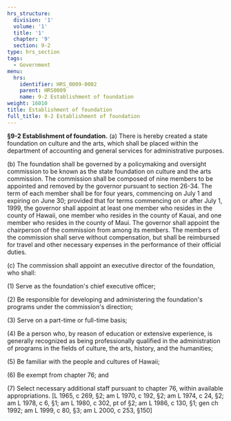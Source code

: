 ```yaml
---
hrs_structure:
  division: '1'
  volume: '1'
  title: '1'
  chapter: '9'
  section: 9-2
type: hrs_section
tags:
  - Government
menu:
  hrs:
    identifier: HRS_0009-0002
    parent: HRS0009
    name: 9-2 Establishment of foundation
weight: 16010
title: Establishment of foundation
full_title: 9-2 Establishment of foundation
---
```

**§9-2 Establishment of foundation.** (a) There is hereby created a state foundation on culture and the arts, which shall be placed within the department of accounting and general services for administrative purposes.

(b) The foundation shall be governed by a policymaking and oversight commission to be known as the state foundation on culture and the arts commission. The commission shall be composed of nine members to be appointed and removed by the governor pursuant to section 26-34\. The term of each member shall be for four years, commencing on July 1 and expiring on June 30; provided that for terms commencing on or after July 1, 1999, the governor shall appoint at least one member who resides in the county of Hawaii, one member who resides in the county of Kauai, and one member who resides in the county of Maui. The governor shall appoint the chairperson of the commission from among its members. The members of the commission shall serve without compensation, but shall be reimbursed for travel and other necessary expenses in the performance of their official duties.

(c) The commission shall appoint an executive director of the foundation, who shall:

(1) Serve as the foundation's chief executive officer;

(2) Be responsible for developing and administering the foundation's programs under the commission's direction;

(3) Serve on a part-time or full-time basis;

(4) Be a person who, by reason of education or extensive experience, is generally recognized as being professionally qualified in the administration of programs in the fields of culture, the arts, history, and the humanities;

(5) Be familiar with the people and cultures of Hawaii;

(6) Be exempt from chapter 76; and

(7) Select necessary additional staff pursuant to chapter 76, within available appropriations. [L 1965, c 269, §2; am L 1970, c 192, §2; am L 1974, c 24, §2; am L 1978, c 6, §1; am L 1980, c 302, pt of §2; am L 1986, c 130, §1; gen ch 1992; am L 1999, c 80, §3; am L 2000, c 253, §150]